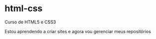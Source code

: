 # html-css
Curso de HTML5 e CSS3

Estou aprendendo a criar sites e agora vou gerenciar meus repositórios